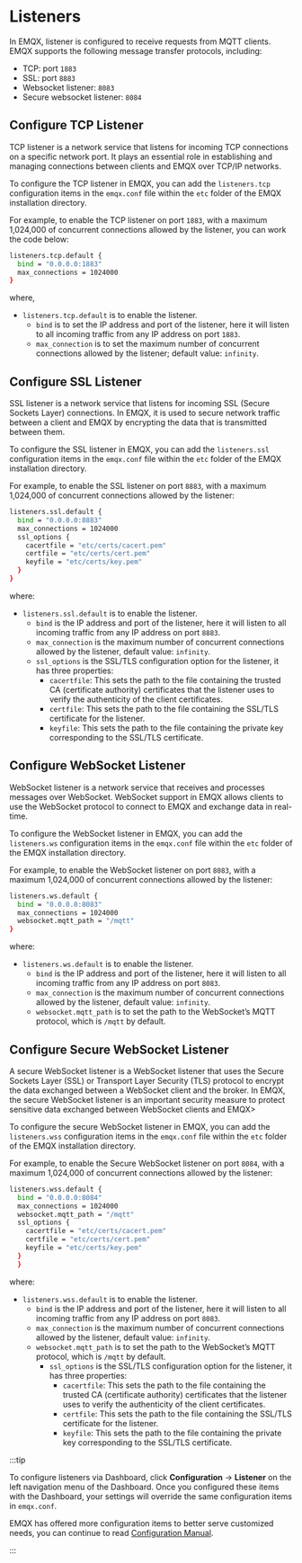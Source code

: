# Listeners

In EMQX, listener is configured to receive requests from MQTT clients. EMQX supports the following message transfer protocols, including:

- TCP: port  `1883`
- SSL: port `8883`
- Websocket listener: `8083`
- Secure websocket listener: `8084`

## Configure TCP Listener

TCP listener is a network service that listens for incoming TCP connections on a specific network port. It plays an essential role in establishing and managing connections between clients and EMQX over TCP/IP networks. 

To configure the TCP listener in EMQX, you can add the `listeners.tcp` configuration items in the `emqx.conf` file within the `etc` folder of the EMQX installation directory.

For example, to enable the TCP listener on port `1883`, with a maximum 1,024,000 of concurrent connections allowed by the listener, you can work the code below:

```bash
listeners.tcp.default {
  bind = "0.0.0.0:1883"
  max_connections = 1024000
}
```

where, <!--did not add the dashboard UI as here is a much simplified version-->

- `listeners.tcp.default` is to enable the listener. 
  - `bind` is to set the IP address and port of the listener, here it will listen to all incoming traffic from any IP address on port `1883`. 
  - `max_connection` is to set the maximum number of concurrent connections allowed by the listener; default value: `infinity`.

## Configure SSL Listener

SSL listener is a network service that listens for incoming SSL (Secure Sockets Layer) connections. In EMQX, it is used to secure network traffic between a client and EMQX by encrypting the data that is transmitted between them.

To configure the SSL listener in EMQX, you can add the `listeners.ssl` configuration items in the `emqx.conf` file within the `etc` folder of the EMQX installation directory.

For example, to enable the SSL listener on port `8883`, with a maximum 1,024,000 of concurrent connections allowed by the listener:

```bash
listeners.ssl.default {
  bind = "0.0.0.0:8883"
  max_connections = 1024000
  ssl_options {
    cacertfile = "etc/certs/cacert.pem"
    certfile = "etc/certs/cert.pem"
    keyfile = "etc/certs/key.pem"
  }
}
```

where:

- `listeners.ssl.default` is to enable the listener. 
  - `bind` is the IP address and port of the listener, here it will listen to all incoming traffic from any IP address on port `8883`. 
  - `max_connection` is the maximum number of concurrent connections allowed by the listener, default value: `infinity`.
  - `ssl_options` is the SSL/TLS configuration option for the listener, it has three properties:
    - `cacertfile`: This sets the path to the file containing the trusted CA (certificate authority) certificates that the listener uses to verify the authenticity of the client certificates.
    - `certfile`: This sets the path to the file containing the SSL/TLS certificate for the listener.
    - `keyfile`: This sets the path to the file containing the private key corresponding to the SSL/TLS certificate.

 

## Configure WebSocket Listener

WebSocket listener is a network service that receives and processes messages over WebSocket. WebSocket support in EMQX allows clients to use the WebSocket protocol to connect to EMQX and exchange data in real-time.

To configure the WebSocket listener in EMQX, you can add the `listeners.ws` configuration items in the `emqx.conf` file within the `etc` folder of the EMQX installation directory.

For example, to enable the WebSocket listener on port `8083`, with a maximum 1,024,000 of concurrent connections allowed by the listener:

```bash
listeners.ws.default {
  bind = "0.0.0.0:8083"
  max_connections = 1024000
  websocket.mqtt_path = "/mqtt"
}
```

where:

- `listeners.ws.default` is to enable the listener. 
  - `bind` is the IP address and port of the listener, here it will listen to all incoming traffic from any IP address on port `8083`. 
  - `max_connection` is the maximum number of concurrent connections allowed by the listener, default value: `infinity`.
  - `websocket.mqtt_path` is to set the path to the WebSocket’s MQTT protocol, which is `/mqtt` by default. 

## Configure Secure WebSocket Listener

A secure WebSocket listener is a WebSocket listener that uses the Secure Sockets Layer (SSL) or Transport Layer Security (TLS) protocol to encrypt the data exchanged between a WebSocket client and the broker. In EMQX, the secure WebSocket listener is an important security measure to protect sensitive data exchanged between WebSocket clients and EMQX> 

To configure the secure WebSocket listener in EMQX, you can add the `listeners.wss` configuration items in the `emqx.conf` file within the `etc` folder of the EMQX installation directory.

For example, to enable the Secure WebSocket listener on port `8084`, with a maximum 1,024,000 of concurrent connections allowed by the listener:

```bash
listeners.wss.default {
  bind = "0.0.0.0:8084"
  max_connections = 1024000
  websocket.mqtt_path = "/mqtt"
  ssl_options {
    cacertfile = "etc/certs/cacert.pem"
    certfile = "etc/certs/cert.pem"
    keyfile = "etc/certs/key.pem"
  }
  }
```

where:

- `listeners.wss.default` is to enable the listener. 
  - `bind` is the IP address and port of the listener, here it will listen to all incoming traffic from any IP address on port `8083`. 
  - `max_connection` is the maximum number of concurrent connections allowed by the listener, default value: `infinity`.
  - `websocket.mqtt_path` is to set the path to the WebSocket’s MQTT protocol, which is `/mqtt` by default. 
    - `ssl_options` is the SSL/TLS configuration option for the listener, it has three properties:
      - `cacertfile`: This sets the path to the file containing the trusted CA (certificate authority) certificates that the listener uses to verify the authenticity of the client certificates.
      - `certfile`: This sets the path to the file containing the SSL/TLS certificate for the listener.
      - `keyfile`: This sets the path to the file containing the private key corresponding to the SSL/TLS certificate.



<!--To add QUIC-->

:::tip

To configure listeners via Dashboard,  click **Configuration** -> **Listener** on the left navigation menu of the Dashboard. Once you configured these items with the Dashboard, your settings will override the same configuration items in `emqx.conf`.

EMQX has offered more configuration items to better serve customized needs, you can continue to read [Configuration Manual](./configuration-manual.md).

:::